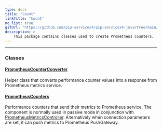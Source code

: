 ```yaml
---
type: docs
title: "Count"
linkTitle: "Count"
no_list: true
gitUrl: "https://github.com/pip-services4/pip-services4-java/tree/main/pip-services4-prometheus-java"
description: >
    This package contains classes used to create Prometheus counters.
---
```

---
<div class="module-body"> 

### Classes

#### [PrometheusCounterConverter](prometheus_counter_converter)
Helper class that converts performance counter values into
a response from Prometheus metrics service.

#### [PrometheusCounters](prometheus_counters)
Performance counters that send their metrics to Prometheus service.
The component is normally used in passive mode in conjunction with [PrometheusMetricsController](../services/prometheus_metrics_controller).
Alternatively when connection parameters are set, it can push metrics to Prometheus PushGateway.


</div>



